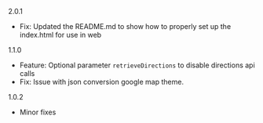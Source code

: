 2.0.1
 * Fix: Updated the README.md to show how to properly set up the index.html for use in web

1.1.0
 * Feature: Optional parameter `retrieveDirections` to disable directions api calls
 * Fix: Issue with json conversion google map theme.

1.0.2
 
 * Minor fixes